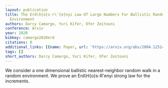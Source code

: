 ```yaml
---
layout: publication
title: The Erd\h{o}s-r\'{e}nyi Law Of Large Numbers For Ballistic Random Walk In Random
  Environment
authors: Darcy Camargo, Yuri Kifer, Ofer Zeitouni
conference: Arxiv
year: 2020
bibkey: camargo2020erd
citations: 0
additional_links: [{name: Paper, url: 'https://arxiv.org/abs/2004.12514'}]
tags: []
short_authors: Darcy Camargo, Yuri Kifer, Ofer Zeitouni
---
```

We consider a one dimensional ballistic nearest-neighbor random walk in a
random environment. We prove an Erd\H\{o\}s-R\'enyi strong law for the
increments.